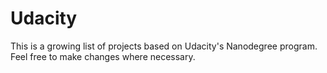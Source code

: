 # Udacity

This is a growing list of projects based on Udacity's Nanodegree program. Feel free to make changes where necessary.
